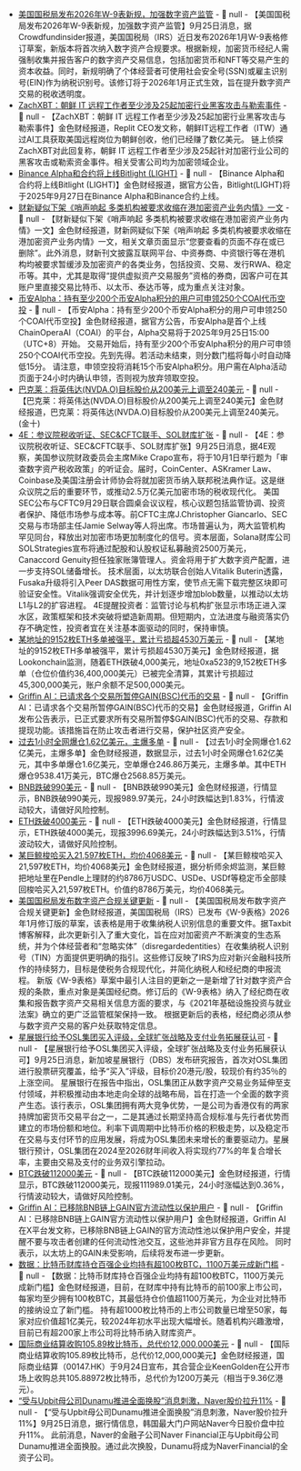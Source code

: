 - [美国国税局发布2026年W-9表新规，加强数字资产监管](https://www.crowdfundinsider.com/2025/09/252316-irs-releases-key-updates-for-digital-assets-compliance/) - 📰 null - 【美国国税局发布2026年W-9表新规，加强数字资产监管】9月25日消息，据Crowdfundinsider报道，美国国税局（IRS）近日发布2026年1月W-9表格修订草案，新版本将首次纳入数字资产合规要求。根据新规，加密货币经纪人需强制收集并报告客户的数字资产交易信息，包括加密货币和NFT等交易产生的资本收益。同时，新规明确了个体经营者可使用社会安全号(SSN)或雇主识别号(EIN)作为纳税识别号。该修订将于2026年1月正式生效，旨在提升数字资产交易的税收透明度。
- [ZachXBT：朝鲜 IT 远程工作者至少涉及25起加密行业黑客攻击与勒索事件](https://x.com/zachxbt/status/1971095735157522544) - 📰 null - 【ZachXBT：朝鲜 IT 远程工作者至少涉及25起加密行业黑客攻击与勒索事件】金色财经报道，Replit CEO发文称，朝鲜IT远程工作者（ITW）通过AI工具获取美国远程岗位为朝鲜创收，他们已经赚了数亿美元。 
链上侦探ZachXBT对此回复称，朝鲜 IT 远程工作者至少涉及25起针对加密行业公司的黑客攻击或勒索资金事件。相关受害公司均为加密领域企业。
- [Binance Alpha和合约将上线Bitlight (LIGHT)](https://cache.bwe-ws.com/bn-253) - 📰 null - 【Binance Alpha和合约将上线Bitlight (LIGHT)】金色财经报道，据官方公告，Bitlight(LIGHT)将于2025年9月27日在Binance Alpha和Binance合约上线。
- [财新疑似下架《哨声响起 多类机构被要求收缩在港加密资产业务内情》一文](https://wenews.caixin.com/2025-09-23/102365332.html) - 📰 null - 【财新疑似下架《哨声响起 多类机构被要求收缩在港加密资产业务内情》一文】金色财经报道，财新网疑似下架《哨声响起 多类机构被要求收缩在港加密资产业务内情》一文，相关文章页面显示“您要查看的页面不存在或已删除”。此外消息，财新刊文披露互联网平台、中资券商、中资银行等在港机构均被要求暂缓涉及加密资产的各类业务，包括投资、交易、发行RWA、稳定币等。其中，尤其是取得“提供虚拟资产交易服务”资格的券商，因客户可在其账户里直接交易比特币、以太币、泰达币等，成为重点关注对象。
- [币安Alpha：持有至少200个币安Alpha积分的用户可申领250个COAI代币空投](https://x.com/binancezh/status/1971091600551072219) - 📰 null - 【币安Alpha：持有至少200个币安Alpha积分的用户可申领250个COAI代币空投】金色财经报道，据官方公告，币安Alpha是首个上线ChainOperaAI（COAI）的平台，Alpha交易将于2025年9月25日15:00（UTC+8）开始。 
交易开始后，持有至少200个币安Alpha积分的用户可申领250个COAI代币空投。先到先得。若活动未结束，则分数门槛将每小时自动降低15分。 
请注意，申领空投将消耗15个币安Alpha积分。用户需在Alpha活动页面于24小时内确认申领，否则视为放弃领取空投。
- [巴克莱：将英伟达(NVDA.O)目标股价从200美元上调至240美元]() - 📰 null - 【巴克莱：将英伟达(NVDA.O)目标股价从200美元上调至240美元】金色财经报道，巴克莱：将英伟达(NVDA.O)目标股价从200美元上调至240美元。(金十)
- [4E：参议院税收听证、SEC&CFTC联手、SOL财库扩张](https://x.com/4E_ZH/status/1971048511526539501) - 📰 null - 【4E：参议院税收听证、SEC&CFTC联手、SOL财库扩张】9月25日消息，据4E观察，美国参议院财政委员会主席Mike Crapo宣布，将于10月1日举行题为「审查数字资产税收政策」的听证会。届时，CoinCenter、ASKramer Law、Coinbase及美国注册会计师协会将就加密货币纳入联邦税法典作证。这是继众议院之后的重要环节，或推动2.5万亿美元加密市场的税收现代化。 
美国SEC公布与CFTC9月29日联合圆桌会议议程，核心议题包括监管协调、投资者保护、降低市场参与成本等。前CFTC主席J.Christopher Giancarlo、SEC交易与市场部主任Jamie Selway等人将出席。市场普遍认为，两大监管机构罕见同台，释放出对加密市场更加制度化的信号。资本层面，Solana财库公司SOLStrategies宣布将通过配股和认股权证私募融资2500万美元，Canaccord Genuity担任独家账簿管理人。资金将用于扩大数字资产配置，进一步支持SOL储备增长。 
技术层面，以太坊联合创始人Vitalik Buterin透露，Fusaka升级将引入Peer DAS数据可用性方案，使节点无需下载完整区块即可验证安全性。Vitalik强调安全优先，并计划逐步增加blob数量，以推动以太坊L1与L2的扩容进程。 
4E提醒投资者：监管讨论与机构扩张显示市场正进入深水区，政策框架和技术突破将塑造新周期。但短期内，立法进度与融资落实仍存不确定性，投资者宜在关注基本面驱动的同时，保持审慎。
- [某地址的9152枚ETH多单被强平，累计亏损超4530万美元](https://x.com/EmberCN/status/1971077854336254134) - 📰 null - 【某地址的9152枚ETH多单被强平，累计亏损超4530万美元】金色财经报道，据Lookonchain监测，随着ETH跌破4,000美元，地址0xa523的9,152枚ETH多单（仓位价值约36,400,000美元）已被完全清算，其累计亏损超过45,300,000美元，账户余额不足500,000美元。
- [Griffin AI：已请求各个交易所暂停GAIN(BSC)代币的交易](https://x.com/Griffin_AI/status/1971076999511933421) - 📰 null - 【Griffin AI：已请求各个交易所暂停GAIN(BSC)代币的交易】金色财经报道，Griffin AI发布公告表示，已正式要求所有交易所暂停$GAIN(BSC)代币的交易、存款和提现功能。该措施旨在防止攻击者进行交易，保护社区资产安全。
- [过去1小时全网爆仓1.62亿美元，主爆多单](https://www.coinglass.com/zh/LiquidationData) - 📰 null - 【过去1小时全网爆仓1.62亿美元，主爆多单】金色财经报道，数据显示，过去1小时全网爆仓1.62亿美元，其中多单爆仓1.6亿美元，空单爆仓246.86万美元，主爆多单。其中ETH爆仓9538.41万美元，BTC爆仓2568.85万美元。
- [BNB跌破990美元]() - 📰 null - 【BNB跌破990美元】金色财经报道，行情显示，BNB跌破990美元，现报989.97美元，24小时跌幅达到1.83%，行情波动较大，请做好风险控制。
- [ETH跌破4000美元]() - 📰 null - 【ETH跌破4000美元】金色财经报道，行情显示，ETH跌破4000美元，现报3996.69美元，24小时跌幅达到3.51%，行情波动较大，请做好风险控制。
- [某巨鲸梭哈买入21,597枚ETH，均价4068美元](https://x.com/EmberCN/status/1971074936602243453) - 📰 null - 【某巨鲸梭哈买入21,597枚ETH，均价4068美元】金色财经报道，据分析师余烬监测，某巨鲸把地址里在Pendle上理财的约8786万USDC、USDe、USDf等稳定币全部赎回梭哈买入21,597枚ETH。价值约8786万美元，均价4068美元。
- [美国国税局发布数字资产合规关键更新](https://www.crowdfundinsider.com/2025/09/252316-irs-releases-key-updates-for-digital-assets-compliance/) - 📰 null - 【美国国税局发布数字资产合规关键更新】金色财经报道，美国国税局（IRS）已发布《W-9表格》2026年1月修订版的草案，该表格是用于收集纳税人识别信息的重要文件。据Taxbit博客解释，此次更新引入了重大变化，旨在应对加密资产不断演变的生态系统，并为个体经营者和“忽略实体”（disregardedentities）在收集纳税人识别号（TIN）方面提供更明确的指引。这些修订反映了IRS为应对新兴金融科技所作的持续努力，目标是使税务合规现代化，并简化纳税人和经纪商的申报流程。 
新版《W-9表格》草案中最引人注目的更新之一是新增了针对数字资产合规的条款，重点对象是美国经纪商。修订后的《W-9表格》纳入了经纪商在收集和报告数字资产交易相关信息方面的要求，与《2021年基础设施投资与就业法案》确立的更广泛监管框架保持一致。 
根据更新后的表格，经纪商必须从参与数字资产交易的客户处获取特定信息。
- [星展银行给予OSL集团买入评级，全球扩张战略及支付业务拓展获认可]() - 📰 null - 【星展银行给予OSL集团买入评级，全球扩张战略及支付业务拓展获认可】9月25日消息，新加坡星展银行（DBS）发布研究报告，首次对OSL集团进行股票研究覆盖，给予“买入”评级，目标价20港元/股，较现价有约35％的上涨空间。 
星展银行在报告中指出，OSL集团正从数字资产交易业务延伸至支付领域，并积极推动由本地走向全球的战略布局，旨在打造一个全面的数字资产生态。该行表示，OSL集团拥有两大竞争优势，一是公司为香港仅有的两家持牌加密货币交易平台之一，二是其通过长期坚持高合规标准与先行者优势而建立的市场份额和地位。利率下调周期中比特币价格的积极走势，以及稳定币在交易与支付环节的应用发展，将成为OSL集团未来增长的重要驱动力。星展银行预计，OSL集团在2024至2026财年间收入将实现约77%的年复合增长率，主要由交易及支付的业务双引擎拉动。
- [BTC跌破112000美元]() - 📰 null - 【BTC跌破112000美元】金色财经报道，行情显示，BTC跌破112000美元，现报111989.01美元，24小时涨幅达到0.36%，行情波动较大，请做好风险控制。
- [Griffin AI：已移除BNB链上GAIN官方流动性以保护用户](https://x.com/Griffin_AI/status/1971067496678686721) - 📰 null - 【Griffin AI：已移除BNB链上GAIN官方流动性以保护用户】金色财经报道，Griffin AI在X平台发文称，已移除BNB链上GAIN的官方流动性池以保护用户安全，并提醒不要与攻击者创建的任何流动性池交互，这些池并非官方且存在风险。 
同时表示，以太坊上的GAIN未受影响，后续将发布进一步更新。
- [数据：比特币财库持仓百强企业均持有超100枚BTC，1100万美元成新门槛](https://cryptobriefing.com/top-100-public-bitcoin-treasury-companies-11-million-floor/) - 📰 null - 【数据：比特币财库持仓百强企业均持有超100枚BTC，1100万美元成新门槛】金色财经报道，目前，在财库中持有比特币的前100家上市公司，每家均至少拥有100枚BTC，其最低持仓价值超1100万美元，为企业对比特币的接纳设立了新门槛。 
持有超1000枚比特币的上市公司数量已增至50家，每家对应价值超1亿美元，较2024年初水平出现大幅增长。随着机构兴趣激增，目前已有超200家上市公司将比特币纳入财库资产。
- [国际商业结算收购105.89枚比特币，总代价12,000,000美元]() - 📰 null - 【国际商业结算收购105.89枚比特币，总代价12,000,000美元】金色财经报道，国际商业结算（00147.HK）于9月24日宣布，其合营企业KeenGolden在公开市场上收购总共105.88972枚比特币，总代价为1200万美元（相当于9.36亿港元）。
- [“受与Upbit母公司Dunamu推进全面换股”消息刺激，Naver股价拉升11%]() - 📰 null - 【“受与Upbit母公司Dunamu推进全面换股”消息刺激，Naver股价拉升11%】9月25日消息，据行情信息，韩国最大门户网站Naver今日股价盘中拉升11%。 
此前消息，Naver的金融子公司Naver Financial正与Upbit母公司Dunamu推进全面换股。通过此次换股，Dunamu将成为NaverFinancial的全资子公司。
